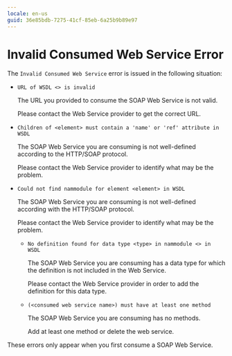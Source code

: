 ```yaml
---
locale: en-us
guid: 36e85bdb-7275-41cf-85eb-6a25b9b89e97
---
```


# Invalid Consumed Web Service Error

The `Invalid Consumed Web Service` error is issued in the following situation:

* `URL of WSDL <> is invalid`
  
    The URL you provided to consume the SOAP Web Service is not valid.
    
    Please contact the Web Service provider to get the correct URL.

* `Children of <element> must contain a 'name' or 'ref' attribute in WSDL`
  
    The SOAP Web Service you are consuming is not well-defined according to the HTTP/SOAP protocol.
    
    Please contact the Web Service provider to identify what may be the problem.

* `Could not find nammodule for element <element> in WSDL`
  
    The SOAP Web Service you are consuming is not well-defined according with the HTTP/SOAP protocol.
    
    Please contact the Web Service provider to identify what may be the problem.

  * `No definition found for data type <type> in nammodule <> in WSDL`
  
    The SOAP Web Service you are consuming has a data type for which the definition is not included in the Web Service. 
    
    Please contact the Web Service provider in order to add the definition for this data type.

  * `(<consumed web service name>) must have at least one method`
  
    The SOAP Web Service you are consuming has no methods.
    
    Add at least one method or delete the web service.

These errors only appear when you first consume a SOAP Web Service.
